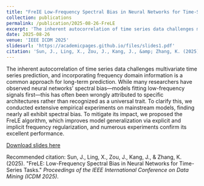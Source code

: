 ```yaml
---
title: "FreIE Low-Frequency Spectral Bias in Neural Networks for Time-Series Tasks"
collection: publications
permalink: /publication/2025-08-26-FreLE
excerpt: 'The inherent autocorrelation of time series data challenges multivariate time series prediction, and incorporating frequency domain information is a common approach for long-term prediction. While many researchers have observed neural networks’ spectral bias—models fitting low-frequency signals first—this has often been wrongly attributed to specific architectures rather than recognized as a universal trait. To clarify this, we conducted extensive empirical experiments on mainstream models, finding nearly all exhibit spectral bias. To mitigate its impact, we proposed the FreLE algorithm, which improves model generalization via explicit and implicit frequency regularization, and numerous experiments confirm its excellent performance.'
date: 2025-08-26
venue: 'IEEE ICDM 2025'
slidesurl: 'https://academicpages.github.io/files/slides1.pdf'
citation: 'Sun, J., Ling, X., Zou, J., Kang, J., &amp; Zhang, K. (2025). &quot;FreLE: Low-Frequency Spectral Bias in Neural Networks for Time-Series Tasks.&quot; <i>Proceedings of the IEEE International Conference on Data Mining (ICDM 2025)</i>.'
---
```

The inherent autocorrelation of time series data challenges multivariate time series prediction, and incorporating frequency domain information is a common approach for long-term prediction. While many researchers have observed neural networks’ spectral bias—models fitting low-frequency signals first—this has often been wrongly attributed to specific architectures rather than recognized as a universal trait. To clarify this, we conducted extensive empirical experiments on mainstream models, finding nearly all exhibit spectral bias. To mitigate its impact, we proposed the FreLE algorithm, which improves model generalization via explicit and implicit frequency regularization, and numerous experiments confirm its excellent performance.

[Download slides here](https://academicpages.github.io/files/slides1.pdf)

Recommended citation: Sun, J., Ling, X., Zou, J., Kang, J., & Zhang, K. (2025). "FreLE: Low-Frequency Spectral Bias in Neural Networks for Time-Series Tasks." <i>Proceedings of the IEEE International Conference on Data Mining (ICDM 2025)</i>.